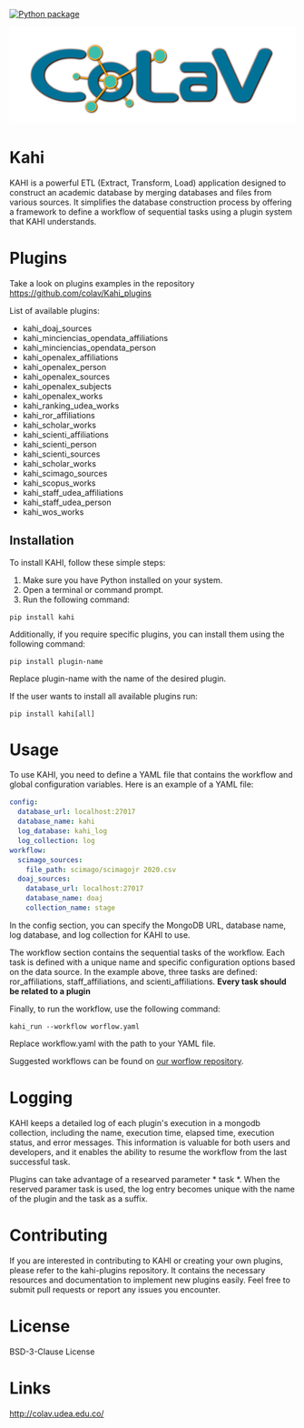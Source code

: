 [![Python package](https://github.com/colav-playground/Kahi/actions/workflows/python-package.yml/badge.svg)](https://github.com/colav-playground/Kahi/actions/workflows/python-package.yml)
<center><img src="https://raw.githubusercontent.com/colav/colav.github.io/master/img/Logo.png"/></center>

# Kahi
KAHI is a powerful ETL (Extract, Transform, Load) application designed to construct an academic database by merging databases and files from various sources. It simplifies the database construction process by offering a framework to define a workflow of sequential tasks using a plugin system that KAHI understands.

# Plugins
Take a look on plugins examples in the repository
https://github.com/colav/Kahi_plugins 

List of available plugins:

* kahi_doaj_sources
* kahi_minciencias_opendata_affiliations
* kahi_minciencias_opendata_person
* kahi_openalex_affiliations
* kahi_openalex_person
* kahi_openalex_sources
* kahi_openalex_subjects
* kahi_openalex_works
* kahi_ranking_udea_works
* kahi_ror_affiliations
* kahi_scholar_works
* kahi_scienti_affiliations
* kahi_scienti_person
* kahi_scienti_sources
* kahi_scholar_works
* kahi_scimago_sources
* kahi_scopus_works
* kahi_staff_udea_affiliations
* kahi_staff_udea_person
* kahi_wos_works

## Installation

To install KAHI, follow these simple steps:

1. Make sure you have Python installed on your system.
2. Open a terminal or command prompt.
3. Run the following command:

```shell
pip install kahi
```
Additionally, if you require specific plugins, you can install them using the following command:
```shell
pip install plugin-name
```
Replace plugin-name with the name of the desired plugin.

If the user wants to install all available plugins run:
```shell
pip install kahi[all]
```


# Usage

To use KAHI, you need to define a YAML file that contains the workflow and global configuration variables. Here is an example of a YAML file:
```yaml
config:
  database_url: localhost:27017
  database_name: kahi
  log_database: kahi_log
  log_collection: log
workflow:
  scimago_sources:
    file_path: scimago/scimagojr 2020.csv
  doaj_sources:
    database_url: localhost:27017
    database_name: doaj
    collection_name: stage
```
In the config section, you can specify the MongoDB URL, database name, log database, and log collection for KAHI to use.

The workflow section contains the sequential tasks of the workflow. Each task is defined with a unique name and specific configuration options based on the data source. In the example above, three tasks are defined: ror_affiliations, staff_affiliations, and scienti_affiliations.
**Every task should be related to a plugin**

Finally, to run the workflow, use the following command:
```shell
kahi_run --workflow worflow.yaml
```
Replace workflow.yaml with the path to your YAML file.

Suggested workflows can be found on [our worflow repository](https://github.com/colav/kahi_workflows).

# Logging
KAHI keeps a detailed log of each plugin's execution in a mongodb collection, including the name, execution time, elapsed time, execution status, and error messages. This information is valuable for both users and developers, and it enables the ability to resume the workflow from the last successful task.

Plugins can take advantage of a researved parameter * task *. When the reserved paramer task is used, the log entry becomes unique with the name of the plugin and the task as a suffix.

# Contributing
If you are interested in contributing to KAHI or creating your own plugins, please refer to the kahi-plugins repository. It contains the necessary resources and documentation to implement new plugins easily. Feel free to submit pull requests or report any issues you encounter.

# License
BSD-3-Clause License 

# Links
http://colav.udea.edu.co/



